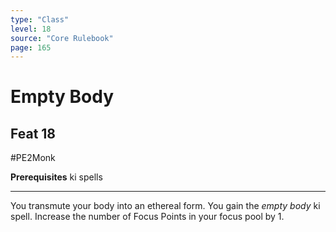 ```yaml
---
type: "Class"
level: 18
source: "Core Rulebook"
page: 165
---
```

# Empty Body
## Feat 18
#PE2Monk

**Prerequisites** ki spells

---
You transmute your body into an ethereal form. You gain the *empty body* ki spell. Increase the number of Focus Points in your focus pool by 1.